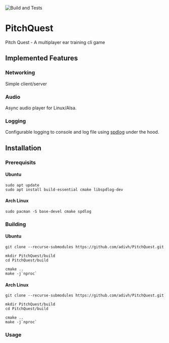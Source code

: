 ![Build and Tests](https://github.com/adivh/PitchQuest/actions/workflows/cmake-single-platform.yml/badge.svg)

# PitchQuest
Pitch Quest - A multiplayer ear training cli game

## Implemented Features

### Networking

Simple client/server

### Audio

Async audio player for Linux/Alsa.

### Logging

Configurable logging to console and log file using [spdlog](https://github.com/gabime/spdlog/) under the hood.

## Installation

### Prerequisits

#### Ubuntu

```
sudo apt update
sudo apt install build-essential cmake libspdlog-dev
```

#### Arch Linux

```
sudo pacman -S base-devel cmake spdlog
```

### Building

#### Ubuntu
```
git clone --recurse-submodules https://github.com/adivh/PitchQuest.git

mkdir PitchQuest/build
cd PitchQuest/build

cmake ..
make -j`nproc`
```

#### Arch Linux
```
git clone --recurse-submodules https://github.com/adivh/PitchQuest.git

mkdir PitchQuest/build
cd PitchQuest/build

cmake ..
make -j`nproc`
```

### Usage
